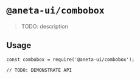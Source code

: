 # `@aneta-ui/combobox`

> TODO: description

## Usage

```
const combobox = require('@aneta-ui/combobox');

// TODO: DEMONSTRATE API
```

